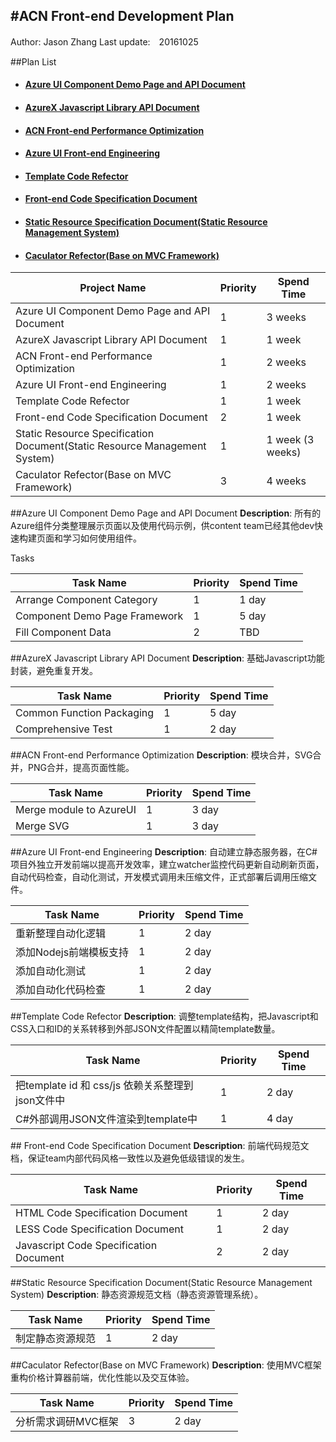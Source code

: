 #ACN Front-end Development Plan
-----
Author: Jason Zhang
Last update:　20161025

##Plan List

- #### [Azure UI Component Demo Page and API Document](#plan-1)
- #### [AzureX Javascript Library API Document](#plan-2)
- #### [ACN Front-end Performance Optimization](#plan-3)
- #### [Azure UI Front-end Engineering](#plan-4)
- #### [Template Code Refector](#plan-5)
- #### [Front-end Code Specification Document](#plan-6)
- #### [Static Resource Specification Document(Static Resource Management System)](#plan-7)
- #### [Caculator Refector(Base on MVC Framework)](#plan-8)


| Project Name | Priority | Spend Time |
|--------|--------|--------|
| Azure UI Component Demo Page and API Document |    1    |  3 weeks |
| AzureX Javascript Library API Document |    1    |  1 week |
| ACN Front-end Performance Optimization |    1    |  2 weeks |
| Azure UI Front-end Engineering |    1    |  2 weeks |
| Template Code Refector |    1    |  1 week |
| Front-end Code Specification Document |    2    |  1 week |
| Static Resource Specification Document(Static Resource Management System) |    1    |  1 week (3 weeks) |
| Caculator Refector(Base on MVC Framework) |   3    |  4 weeks |

##<a name="plan-1"></a>Azure UI Component Demo Page and API Document
**Description**: 所有的Azure组件分类整理展示页面以及使用代码示例，供content team已经其他dev快速构建页面和学习如何使用组件。

Tasks

| Task Name | Priority | Spend Time |
|--------|--------|--------|
| Arrange Component Category | 1 | 1 day |
| Component Demo Page Framework | 1 | 5 day |
| Fill Component Data | 2 | TBD |

##<a name="plan-2"></a>AzureX Javascript Library API Document
**Description**: 基础Javascript功能封装，避免重复开发。

| Task Name | Priority | Spend Time |
|--------|--------|--------|
| Common Function Packaging | 1 | 5 day |
| Comprehensive Test | 1 | 2 day |

##<a name="plan-3"></a>ACN Front-end Performance Optimization
**Description**: 模块合并，SVG合并，PNG合并，提高页面性能。

| Task Name | Priority | Spend Time |
|--------|--------|--------|
| Merge module to AzureUI | 1 | 3 day |
| Merge SVG | 1 | 3 day |

##<a name="plan-4"></a>Azure UI Front-end Engineering
**Description**: 自动建立静态服务器，在C#项目外独立开发前端以提高开发效率，建立watcher监控代码更新自动刷新页面，自动代码检查，自动化测试，开发模式调用未压缩文件，正式部署后调用压缩文件。

| Task Name | Priority | Spend Time |
|--------|--------|--------|
| 重新整理自动化逻辑 | 1 | 2 day |
| 添加Nodejs前端模板支持 | 1 | 2 day |
| 添加自动化测试 | 1 | 2 day |
| 添加自动化代码检查 | 1 | 2 day |

##<a name="plan-5"></a>Template Code Refector
**Description**: 调整template结构，把Javascript和CSS入口和ID的关系转移到外部JSON文件配置以精简template数量。

| Task Name | Priority | Spend Time |
|--------|--------|--------|
| 把template id 和 css/js 依赖关系整理到json文件中 | 1 | 2 day |
| C#外部调用JSON文件渲染到template中 | 1 | 4 day |

##<a name="plan-6"></a> Front-end Code Specification Document
**Description**: 前端代码规范文档，保证team内部代码风格一致性以及避免低级错误的发生。

| Task Name | Priority | Spend Time |
|--------|--------|--------|
| HTML Code Specification Document | 1 | 2 day |
| LESS Code Specification Document | 1 | 2 day |
| Javascript Code Specification Document | 2 | 2 day |

##<a name="plan-7"></a>Static Resource Specification Document(Static Resource Management System)
**Description**: 静态资源规范文档（静态资源管理系统）。

| Task Name | Priority | Spend Time |
|--------|--------|--------|
| 制定静态资源规范 | 1 | 2 day |

##<a name="plan-8"></a>Caculator Refector(Base on MVC Framework)
**Description**: 使用MVC框架重构价格计算器前端，优化性能以及交互体验。

| Task Name | Priority | Spend Time |
|--------|--------|--------|
| 分析需求调研MVC框架 | 3 | 2 day |